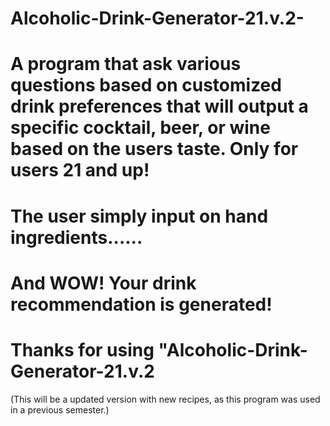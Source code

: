 # Alcoholic-Drink-Generator-21.v.2- 
# A program that ask various questions based on customized drink preferences that will output a specific cocktail, beer, or wine based on the users taste. Only for users 21 and up! 
# The user simply input on hand ingredients...... 
# And WOW! Your drink recommendation is generated!
# Thanks for using "Alcoholic-Drink-Generator-21.v.2
(This will be a updated version with new recipes, as this program was used in a previous semester.)
